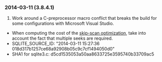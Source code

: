 ### 2014\-03\-11 (3\.8\.4\.1\)

1. Work around a C\-preprocessor macro conflict that breaks the build for some
 configurations with Microsoft Visual Studio.
- When computing the cost of the [skip\-scan optimization](optoverview.html#skipscan), take into account the
 fact that multiple seeks are required.
- SQLITE\_SOURCE\_ID: "2014\-03\-11 15:27:36 018d317b1257ce68a92908b05c9c7cf1494050d0"
- SHA1 for sqlite3\.c: d5cd1535053a50aa8633725e3595740b33709ac5





